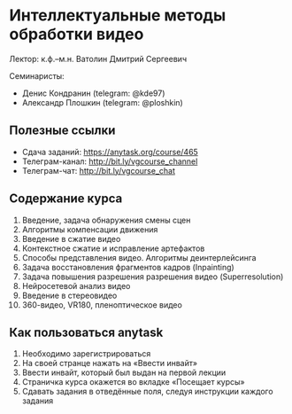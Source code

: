 # Интеллектуальные методы обработки видео
Лектор: к.ф.–м.н. Ватолин Дмитрий Сергеевич

Семинаристы:
* Денис Кондранин (telegram: @kde97)
* Александр Плошкин (telegram: @ploshkin)

## Полезные ссылки
* Сдача заданий: https://anytask.org/course/465
* Телеграм-канал: http://bit.ly/vgcourse_channel
* Телеграм-чат: http://bit.ly/vgcourse_chat

## Содержание курса
1. Введение, задача обнаружения смены сцен
2. Алгоритмы компенсации движения
3. Введение в сжатие видео
4. Контекстное сжатие и исправление артефактов
5. Способы представления видео. Алгоритмы деинтерлейсинга
6. Задача восстановления фрагментов кадров (Inpainting)
7. Задача повышения разрешения разрешения видео (Superresolution)
8. Нейросетевой анализ видео
9. Введение в стереовидео
10. 360-видео, VR180, пленоптическое видео

## Как пользоваться anytask
1. Необходимо зарегистрироваться
2. На своей странце нажать на «Ввести инвайт»
3. Ввести инвайт, который был выдан на первой лекции
4. Страничка курса окажется во вкладке «Посещает курсы»
5. Сдавать задания в отведённые поля, следуя инструкции каждого задания
